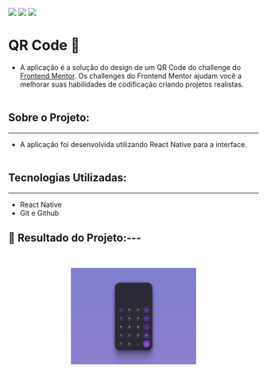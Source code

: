 <a href="https://www.linkedin.com/in/pabloleite03/" target="_blank"><img src="https://img.shields.io/badge/-LinkedIn-%230077B5?style=for-the-badge&logo=linkedin&logoColor=white"></a>
<a href = "mailto:devpbleite@gmail.com"> <img src="https://img.shields.io/badge/-Gmail-%23333?style=for-the-badge&logo=gmail&logoColor=white" target="_blank"></a>
<a href="https://discord.com/channels/@PabloL#3331" target="_blank"><img src="https://img.shields.io/badge/Discord-7289DA?style=for-the-badge&logo=discord&logoColor=white" target="_blank"></a>


# QR Code 📸

 -  A aplicação é a solução do design de um QR Code do challenge do [Frontend Mentor](https://www.frontendmentor.io/challenges/qr-code-component-iux_sIO_H). Os challenges do Frontend Mentor ajudam você a melhorar suas habilidades de codificação criando projetos realistas.
 <br><br>

## Sobre o Projeto:
___

  - A aplicação foi desenvolvida utilizando React Native para a interface.
   <br><br>


## Tecnologias Utilizadas:
---
-	React Native 
- Git e Github


## 📌 Resultado do Projeto:---

<br>
<p align="center"><img src="https://github.com/devpbleite/calc-app/blob/main/Calculator.png" width="50%"><br><br></p>
